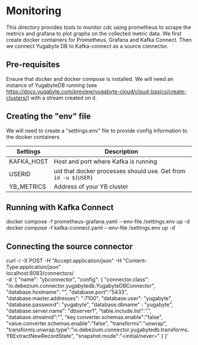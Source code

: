 # Monitoring
This directory provides tools to monitor cdc using prometheus to scrape the metrics and grafana to plot graphs on the collected metric data.
We first create docker containers for Prometheus, Grafana and Kafka Connect. Then we connect
Yugabyte DB to Kafka-connect as a source connector.

## Pre-requisites
Ensure that docker and docker compose is installed.
We will need an instance of YugabyteDB running (see
https://docs.yugabyte.com/preview/yugabyte-cloud/cloud-basics/create-clusters/) with a stream created on it.

## Creating the "env" file
We will need to create a "settings.env" file to provide config information to the docker containers.

|Settings|Description|
|--------|------------|
|KAFKA_HOST| Host and port where Kafka is running|
|USERID| uid that docker processes should use. Get from `id -u ${USER}`|
|YB_METRICS| Address of your YB cluster|

## Running with Kafka Connect

   docker compose -f prometheus-grafana.yaml --env-file <path-to>/settings.env up -d
   docker compose -f kafka-connect.yaml --env-file <path-to>/settings.env up -d

## Connecting the source connector

   curl -i -X POST -H "Accept:application/json" -H "Content-Type:application/json" \
  localhost:8083/connectors/ \
  -d '{
  "name": "ybconnector",
  "config": {
    "connector.class": "io.debezium.connector.yugabytedb.YugabyteDBConnector",
    "database.hostname": "<Address-of-YB-cluster>",
    "database.port":"5433",
    "database.master.addresses": "<Address-of-YB-cluster>:7100",
    "database.user": "yugabyte",
    "database.password": "yugabyte",
    "database.dbname" : "yugabyte",
    "database.server.name": "dbserver1",
    "table.include.list":"<namespace-name>.<table-name>",
    "database.streamid":"<stream-id>",
    "key.converter.schemas.enable":"false",
    "value.converter.schemas.enable":"false",
    "transforms":"unwrap",
    "transforms.unwrap.type":"io.debezium.connector.yugabytedb.transforms.YBExtractNewRecordState",
    "snapshot.mode":"<initial/never>"
  }
}'
